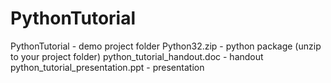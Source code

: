 PythonTutorial
==============
PythonTutorial - demo project folder
Python32.zip - python package (unzip to your project folder)
python_tutorial_handout.doc - handout
python_tutorial_presentation.ppt - presentation
